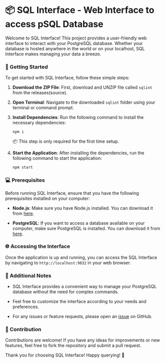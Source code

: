 # 📦 SQL Interface - Web Interface to access pSQL Database

Welcome to SQL Interface! This project provides a user-friendly web interface to interact with your PostgreSQL database. Whether your database is hosted anywhere in the world or on your localhost, SQL Interface makes managing your data a breeze.

### 🚀 Getting Started

To get started with SQL Interface, follow these simple steps:

1. **Download the ZIP File**: First, download and UNZIP file called `sqlint` from the releases(source).

2. **Open Terminal**: Navigate to the downloaded `sqlint` folder using your terminal or command prompt.

3. **Install Dependencies**: Run the following command to install the necessary dependencies:
   ```
   npm i
   ```
   📦 This step is only required for the first time setup.

4. **Start the Application**: After installing the dependencies, run the following command to start the application:
   ```
   npm start
   ```

### 💻 Prerequisites

Before running SQL Interface, ensure that you have the following prerequisites installed on your computer:

- **Node.js**: Make sure you have Node.js installed. You can download it from [here](https://nodejs.org/).

- **PostgreSQL**: If you want to access a database available on your computer, make sure PostgreSQL is installed. You can download it from [here](https://www.postgresql.org/).

### 🌐 Accessing the Interface

Once the application is up and running, you can access the SQL Interface by navigating to `http://localhost:9032` in your web browser.

### 📝 Additional Notes

- SQL Interface provides a convenient way to manage your PostgreSQL database without the need for complex commands.
  
- Feel free to customize the interface according to your needs and preferences.

- For any issues or feature requests, please open an [issue](link-to-issues) on GitHub.

### 🙏 Contribution

Contributions are welcome! If you have any ideas for improvements or new features, feel free to fork the repository and submit a pull request.

Thank you for choosing SQL Interface! Happy querying! 🎉
